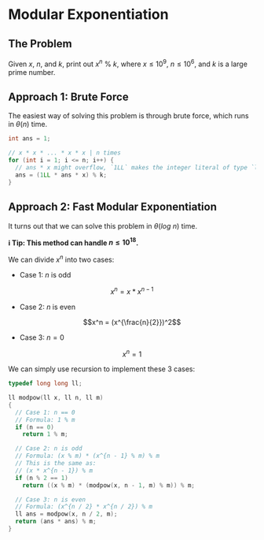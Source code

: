 # Modular Exponentiation

## The Problem

Given $x$, $n$, and $k$, print out $x^n \ \% \ k$, where $x \leq 10^9$, $n \leq 10^6$, and $k$ is a large prime number.

## Approach 1: Brute Force

The easiest way of solving this problem is through brute force, which runs in $\theta(n)$ time.

```cpp
int ans = 1;

// x * x * ... * x * x | n times
for (int i = 1; i <= n; i++) {
  // ans * x might overflow, `1LL` makes the integer literal of type `long long`.
  ans = (1LL * ans * x) % k;
}
```

## Approach 2: Fast Modular Exponentiation

It turns out that we can solve this problem in $\theta(log \ n)$ time.

**ℹ️ Tip: This method can handle $n \leq 10^{18}$.**

We can divide $x^n$ into two cases:

- Case 1: $n$ is odd

$$x^n = x * x^{n - 1}$$

- Case 2: $n$ is even

$$x^n = (x^{\frac{n}{2}})^2$$

- Case 3: $n = 0$

$$x^n = 1$$

We can simply use recursion to implement these $3$ cases:

```cpp
typedef long long ll;

ll modpow(ll x, ll n, ll m)
{
  // Case 1: n == 0
  // Formula: 1 % m
  if (n == 0)
    return 1 % m;

  // Case 2: n is odd
  // Formula: (x % m) * (x^{n - 1} % m) % m
  // This is the same as:
  // (x * x^{n - 1}) % m
  if (n % 2 == 1)
    return ((x % m) * (modpow(x, n - 1, m) % m)) % m;

  // Case 3: n is even
  // Formula: (x^{n / 2} * x^{n / 2}) % m
  ll ans = modpow(x, n / 2, m);
  return (ans * ans) % m;
}
```
